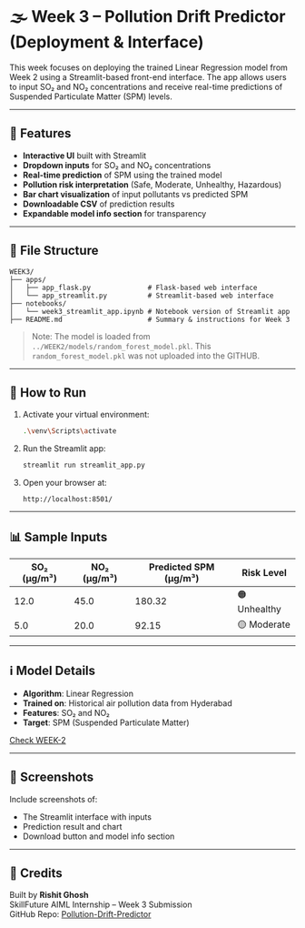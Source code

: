 # 🌫️ Week 3 – Pollution Drift Predictor (Deployment & Interface)

This week focuses on deploying the trained Linear Regression model from Week 2 using a Streamlit-based front-end interface. The app allows users to input SO₂ and NO₂ concentrations and receive real-time predictions of Suspended Particulate Matter (SPM) levels.

---

## 🚀 Features

- **Interactive UI** built with Streamlit
- **Dropdown inputs** for SO₂ and NO₂ concentrations
- **Real-time prediction** of SPM using the trained model
- **Pollution risk interpretation** (Safe, Moderate, Unhealthy, Hazardous)
- **Bar chart visualization** of input pollutants vs predicted SPM
- **Downloadable CSV** of prediction results
- **Expandable model info section** for transparency

---

## 📁 File Structure

```
WEEK3/
├── apps/
│   ├── app_flask.py              # Flask-based web interface
│   └── app_streamlit.py          # Streamlit-based web interface
├── notebooks/
│   └── week3_streamlit_app.ipynb # Notebook version of Streamlit app
├── README.md                     # Summary & instructions for Week 3
```

> Note: The model is loaded from `../WEEK2/models/random_forest_model.pkl`. This `random_forest_model.pkl` was not uploaded into the GITHUB.

---

## 🧪 How to Run

1. Activate your virtual environment:
   ```bash
   .\venv\Scripts\activate
   ```

2. Run the Streamlit app:
   ```bash
   streamlit run streamlit_app.py
   ```

3. Open your browser at:
   ```
   http://localhost:8501/
   ```

---

## 📊 Sample Inputs

| SO₂ (µg/m³) | NO₂ (µg/m³) | Predicted SPM (µg/m³) | Risk Level |
|-------------|--------------|------------------------|------------|
| 12.0        | 45.0         | 180.32                 | 🟠 Unhealthy |
| 5.0         | 20.0         | 92.15                  | 🟡 Moderate |

---

## ℹ️ Model Details

- **Algorithm**: Linear Regression
- **Trained on**: Historical air pollution data from Hyderabad
- **Features**: SO₂ and NO₂
- **Target**: SPM (Suspended Particulate Matter)
  
[Check WEEK-2](../WEEK2)

---

## 📸 Screenshots

Include screenshots of:
- The Streamlit interface with inputs
- Prediction result and chart
- Download button and model info section

---

## 🧾 Credits

Built by **Rishit Ghosh**  
SkillFuture AIML Internship – Week 3 Submission  
GitHub Repo: [Pollution-Drift-Predictor](https://github.com/rajghosh06-dev/Pollution-Drift-Predictor)


